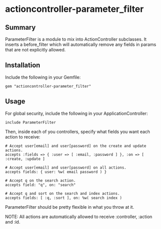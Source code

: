 actioncontroller-parameter_filter
=================================

Summary
-------

ParameterFilter is a module to mix into ActionController subclasses. It inserts
a before_filter which will automatically remove any fields in params that are
not explicitly allowed.

Installation
------------

Include the following in your Gemfile:

    gem "actioncontroller-parameter_filter"

Usage
-----

For global security, include the following in your ApplicationController:

    include ParameterFilter

Then, inside each of you controllers, specify what fields you want each action
to receive:

    # Accept user[email] and user[password] on the create and update actions.
    accepts :fields => { :user => [ :email, :password ] }, :on => [ :create, :update ]

    # Accept user[email] and user[password] on all actions.
    accepts fields: { user: %w( email password ) } 

    # Accept q on the search action.
    accepts field: "q", on: "search"

    # Accept q and sort on the search and index actions.
    accepts fields: [ :q, :sort ], on: %w( search index )

ParameterFilter should be pretty flexible in what you throw at it.

NOTE: All actions are automatically allowed to receive :controller, :action and
:id.
